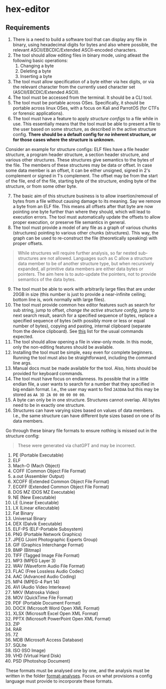 ﻿# hex-editor

## Requirements

1. There is a need to build a software tool that can display any file in binary, using hexadecimal digits for bytes and also where possible, the relevant ASCII/EBCDIC/Extended ASCII-encoded characters.
2. The tool should allow editing files in binary mode, using atleast the following basic operations:
   1. Changing a byte
   2. Deleting a byte
   3. Inserting a byte
3. The tool must allow specification of a byte either via hex digits, or via the relevant character from the currently used character set (ASCII/EBCDIC/Extended ASCII).
4. The tool must be accessed from the terminal. It should be a CLI tool.
5. The tool must be portable across OSes. Specifically, it should be portable across linux OSes, with a focus on Kali and ParrotOS (for CTFs or forensic applications).
6. The tool must have a feature to apply _structure configs_ to a file while in use. This essentially means that the tool must be able to present a file to the user based on some structure, as described in the active structure config. **There should be a default config for _no_ inherent structure, or for those cases where the structure is unknown.**

Consider an example for structure configs: ELF files have a file header structure, a program header structure, a section header structure, and various other structures. These structures give semantics to the bytes of the file. The members of these structures may be data or offset. In case some data member is an offset, it can be either unsigned, signed in 2's complement or signed in 1's complement. The offset may be from the start of the file, end of the file, starting byte of the structure, ending byte of the structure, or from some other byte.

7. The basic aim of this structure business is to allow insertion/removal of bytes from a file without causing damage to its meaning. Say we remove a byte from an ELF file. This means all offsets after that byte are now pointing one byte further than where they should, which will lead to execution errors. The tool must automatically update the offsets to allow proper execution, or preserve file semantics in general.
8. The tool must provide a model of any file as a graph of various chunks (structures) pointing to various other chunks (structures). This way, the graph can be used to re-construct the file (theoretically speaking) with proper offsets.

> While structures will require further analysis, so far nested sub-structures are not allowed. Languages such as C allow a structure data member to be of another structure type, but when recursively expanded, all primitive data members are either data bytes or pointers. The aim here is to auto-update the pointers, not to provide semantics of the data bytes.

9. The tool must be able to work with arbitrarily large files that are under 20GB in size (this number is just to provide a near-infinite ceiling; bottom line is, work normally with large files).
10. The tool must provide common hex editor features such as search for sub string, jump to offset, _change the active structure config_, jump to next search result, search for a specified sequence of bytes, replace a specified sequence of bytes (with possibly more or less or equal number of bytes), copying and pasting, internal clipboard (separate from the device clipboard). See [this](https://linux.die.net/man/1/hexedit) list for the usual commands expected.
11. The tool should allow opening a file in view-only mode. In this mode, only the non-editing features should be available.
12. Installing the tool must be simple, easy even for complete beginners. Running the tool must also be straightforward, including the command line args.
13. Manual docs must be made available for the tool. Also, hints should be provided for keyboard commands.
14. The tool must have focus on endianness. Its possible that in a little endian file, a user wants to search for a number that they specified in big endain format. I.e., the user may want to find `2A3DAA` but this may be stored as `AA 3D 2A 00 00 00 00 00`.
15. A byte can only be in one structure. Structures cannot overlap. All bytes need to be in exactly one structure.
16. Structures can have varying sizes based on values of data members. I.e., the same structure can have different byte sizes based on one of its data members.

Go through these binary file formats to ensure nothing is missed out in the structure config:

> These were generated via chatGPT and may be incorrect.

1. PE (Portable Executable)
2. ELF
3. Mach-O (Mach Object)
4. COFF (Common Object File Format)
5. a.out (Assembler Output)
6. XCOFF (Extended Common Object File Format)
7. ECOFF (Extended Common Object File Format)
8. DOS MZ (DOS MZ Executable)
9. NE (New Executable)
10. LE (Linear Executable)
11. LX (Linear eXecutable)
12. Fat Binary
13. Universal Binary
14. DEX (Dalvik Executable)
15. ELF-PS (ELF-Portable Subsystem)
16. PNG (Portable Network Graphics)
17. JPEG (Joint Photographic Experts Group)
18. GIF (Graphics Interchange Format)
19. BMP (Bitmap)
20. TIFF (Tagged Image File Format)
21. MP3 (MPEG Layer 3)
22. WAV (Waveform Audio File Format)
23. FLAC (Free Lossless Audio Codec)
24. AAC (Advanced Audio Coding)
25. MP4 (MPEG-4 Part 14)
26. AVI (Audio Video Interleave)
27. MKV (Matroska Video)
28. MOV (QuickTime File Format)
29. PDF (Portable Document Format)
30. DOCX (Microsoft Word Open XML Format)
31. XLSX (Microsoft Excel Open XML Format)
32. PPTX (Microsoft PowerPoint Open XML Format)
33. ZIP
34. RAR
35. 7Z
36. MDB (Microsoft Access Database)
37. SQLite
38. ISO (ISO Image)
39. VHD (Virtual Hard Disk)
40. PSD (Photoshop Document)

These formats must be analysed one by one, and the analysis must be written in the folder [format-analyses](./formats-analyses/). Focus on what provisions a config language must provide to incorporate these formats.
